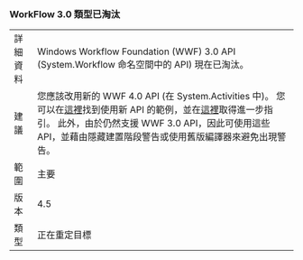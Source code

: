 ### <a name="workflow-30-types-are-obsolete"></a>WorkFlow 3.0 類型已淘汰

|   |   |
|---|---|
|詳細資料|Windows Workflow Foundation (WWF) 3.0 API (System.Workflow 命名空間中的 API) 現在已淘汰。|
|建議|您應該改用新的 WWF 4.0 API (在 System.Activities 中)。 您可以在[這裡](~/docs/framework/windows-workflow-foundation/how-to-update-the-definition-of-a-running-workflow-instance.md)找到使用新 API 的範例，並在[這裡](http://blogs.msdn.com/b/workflowteam/archive/2012/02/08/deprecatingwf3.aspx)取得進一步指引。 此外，由於仍然支援 WWF 3.0 API，因此可使用這些 API，並藉由隱藏建置階段警告或使用舊版編譯器來避免出現警告。|
|範圍|主要|
|版本|4.5|
|類型|正在重定目標|

